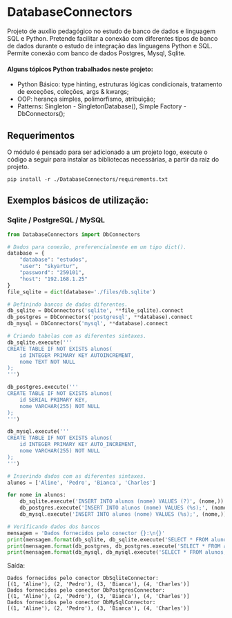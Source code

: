 # DatabaseConnectors
Projeto de auxílio pedagógico no estudo de banco de dados e linguagem SQL e Python. Pretende facilitar a conexão com 
diferentes tipos de banco de dados durante o estudo de integração das linguagens Python e SQL. Permite conexão com
banco de dados Postgres, Mysql, Sqlite. 

#### Alguns tópicos Python trabalhados neste projeto:
- Python Básico: type hinting, estruturas lógicas condicionais, tratamento de exceções, coleções, args & kwargs;
- OOP: herança simples, polimorfismo, atribuição;
- Patterns: Singleton - SingletonDatabase(), Simple Factory - DbConnectors();

## Requerimentos
O módulo é pensado para ser adicionado a um projeto logo, execute o código a seguir para instalar as bibliotecas 
necessárias, a partir da raiz do projeto.
```shell
pip install -r ./DatabaseConnectors/requirements.txt
```

## Exemplos básicos de utilização:

### Sqlite / PostgreSQL / MySQL

```python
from DatabaseConnectors import DbConnectors

# Dados para conexão, preferencialmente em um tipo dict().
database = {
    "database": "estudos",
    "user": "skyartur",
    "password": "259101",
    "host": "192.168.1.25"
}
file_sqlite = dict(database='./files/db.sqlite')

# Definindo bancos de dados diferentes.
db_sqlite = DbConnectors('sqlite', **file_sqlite).connect
db_postgres = DbConnectors('postgresql', **database).connect
db_mysql = DbConnectors('mysql', **database).connect

# Criando tabelas com as diferentes sintaxes.
db_sqlite.execute('''
CREATE TABLE IF NOT EXISTS alunos(
    id INTEGER PRIMARY KEY AUTOINCREMENT,
    nome TEXT NOT NULL 
);
''')

db_postgres.execute('''
CREATE TABLE IF NOT EXISTS alunos(
    id SERIAL PRIMARY KEY,
    nome VARCHAR(255) NOT NULL 
);
''')

db_mysql.execute('''
CREATE TABLE IF NOT EXISTS alunos(
    id INTEGER PRIMARY KEY AUTO_INCREMENT,
    nome VARCHAR(255) NOT NULL 
);
''')

# Inserindo dados com as diferentes sintaxes.
alunos = ['Aline', 'Pedro', 'Bianca', 'Charles']

for nome in alunos:
    db_sqlite.execute('INSERT INTO alunos (nome) VALUES (?)', (nome,))
    db_postgres.execute('INSERT INTO alunos (nome) VALUES (%s);', (nome,))
    db_mysql.execute('INSERT INTO alunos (nome) VALUES (%s);', (nome,))

# Verificando dados dos bancos
mensagem = 'Dados fornecidos pelo conector {}:\n{}'
print(mensagem.format(db_sqlite, db_sqlite.execute('SELECT * FROM alunos;')))
print(mensagem.format(db_postgres, db_postgres.execute('SELECT * FROM alunos;')))
print(mensagem.format(db_mysql, db_mysql.execute('SELECT * FROM alunos;')))
```
Saída:
```shell
Dados fornecidos pelo conector DbSqliteConnector:
[(1, 'Aline'), (2, 'Pedro'), (3, 'Bianca'), (4, 'Charles')]
Dados fornecidos pelo conector DbPostgresConnector:
[(1, 'Aline'), (2, 'Pedro'), (3, 'Bianca'), (4, 'Charles')]
Dados fornecidos pelo conector DbMySqlConnector:
[(1, 'Aline'), (2, 'Pedro'), (3, 'Bianca'), (4, 'Charles')]
```
